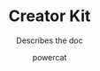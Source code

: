---
layout: forward
target: https://learn.microsoft.com/en-us/power-platform/guidance/creator-kit/overview
title: Creator Kit
subtitle: Describes the doc
tags: [maker, citizen, developer]
author: powercat
---
